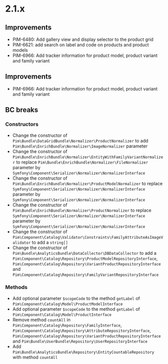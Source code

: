 # 2.1.x

## Improvements

- PIM-6480: Add gallery view and display selector to the product grid
- PIM-6621: add search on label and code on products and product models
- PIM-6966: Add tracker information for product model, product variant and family variant

## Improvements 

- PIM-6966: Add tracker information for product model, product variant and family variant

## BC breaks

### Constructors

- Change the constructor of `Pim\Bundle\DataGridBundle\Normalizer\ProductNormalizer` to add `Pim\Bundle\EnrichBundle\Normalizer\ImageNormalizer` parameter
- Change the constructor of `Pim\Bundle\EnrichBundle\Normalizer\EntityWithFamilyVariantNormalizer` to replace `Pim\Bundle\EnrichBundle\Normalizer\FileNormalizer` parameter by `Symfony\Component\Serializer\Normalizer\NormalizerInterface`
- Change the constructor of `Pim\Bundle\EnrichBundle\Normalizer\ProductModelNormalizer` to replace `Symfony\Component\Serializer\Normalizer\NormalizerInterface` parameter by `Symfony\Component\Serializer\Normalizer\NormalizerInterface`
- Change the constructor of `Pim\Bundle\EnrichBundle\Normalizer\ProductNormalizer` to replace `Symfony\Component\Serializer\Normalizer\NormalizerInterface` parameter by `Symfony\Component\Serializer\Normalizer\NormalizerInterface`
- Change the constructor of `Pim\Component\Catalog\Validator\Constraints\FamilyAttributeAsImageValidator` to add a `string[]`
- Change the constructor of `Pim\Bundle\AnalyticsBundle\DataCollector\DBDataCollector` to add a `Pim\Component\Catalog\Repository\ProductModelRepositoryInterface`, `Pim\Component\Catalog\Repository\VariantProductRepositoryInterface` and `Pim\Component\Catalog\Repository\FamilyVariantRepositoryInterface`

### Methods

- Add optional parameter `$scopeCode` to the method `getLabel` of `Pim\Component\Catalog\Model\ProductModelInterface`
- Add optional parameter `$scopeCode` to the method `getLabel` of `Pim\Component\Catalog\Model\ProductInterface`
- Remove method `countAll` in `Pim\Component\Catalog\Repository\FamilyInterface`, `Pim\Component\Catalog\Repository\AttributeRepositoryInterface`, `Pim\Component\Catalog\Repository\VariantProductRepositoryInterface` and `Pim\Bundle\UserBundle\Repository\UserRepositoryInterface`
- Add `Pim\Bundle\AnalyticsBundle\Repository\EntityCountableRepository` with method `countAll`
